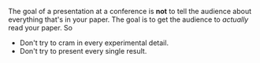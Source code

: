 
The goal of a presentation at a conference is **not** to tell the audience about everything that's in your paper.
The goal is to get the audience to _actually_ read your paper.
So

+ Don't try to cram in every experimental detail.
+ Don't try to present every single result.

